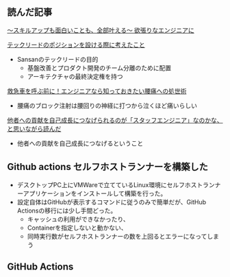 ## 読んだ記事
[〜スキルアップも面白いことも、全部叶える〜  欲張りなエンジニアに](https://iret.media/114955)

[テックリードのポジションを設ける際に考えたこと](https://buildersbox.corp-sansan.com/entry/2024/08/23/110000)
- Sansanのテックリードの目的
	- 基盤改善とプロダクト開発のチーム分離のために配置
	- アーキテクチャの最終決定権を持つ

[救急車を呼ぶ前に！エンジニアなら知っておきたい腰痛への処世術](https://iret.media/116382)
- 腰痛のブロック注射は腰回りの神経に打つから泣くほど痛いらしい

[他者への貢献を自己成長につなげられるのが「スタッフエンジニア」なのかな、と思いながら読んだ](https://qiita.com/e99h2121/items/a26db449c47ab39d1692)
- 他者への貢献を自己成長につなげるということ

## Github actions セルフホストランナーを構築した
- デスクトップPC上にVMWareで立てているLinux環境にセルフホストランナーアプリケーションをインストールして構築を行った。
- 設定自体はGitHubが表示するコマンドに従うのみで簡単だが、GitHub Actionsの移行には少し手間どった。
	- キャッシュの利用ができなかったり、
	- Containerを指定しないと動かない、
	- 同時実行数がセルフホストランナーの数を上回るとエラーになってしまう

## GitHub Actions 